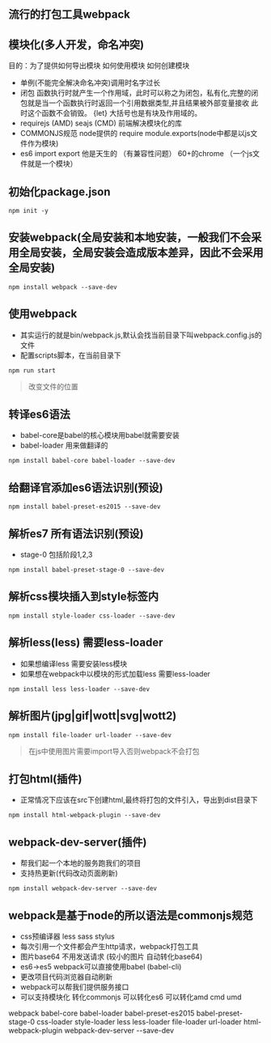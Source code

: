 ## 流行的打包工具webpack


## 模块化(多人开发，命名冲突)
目的：为了提供如何导出模块 如何使用模块 如何创建模块
- 单例(不能完全解决命名冲突)调用时名字过长
- 闭包 函数执行时就产生一个作用域，此时可以称之为闭包，私有化,完整的闭包就是当一个函数执行时返回一个引用数据类型,并且结果被外部变量接收 此时这个函数不会销毁。 {let} 大括号也是有块及作用域的。
- requirejs (AMD) seajs (CMD) 前端解决模块化的库
- COMMONJS规范 node提供的 require module.exports(node中都是以js文件作为模块)
- es6 import export 他是天生的 （有兼容性问题） 60+的chrome （一个js文件就是一个模块）

## 初始化package.json
```
npm init -y
```

## 安装webpack(全局安装和本地安装，一般我们不会采用全局安装，全局安装会造成版本差异，因此不会采用全局安装)
```
npm install webpack --save-dev
```

## 使用webpack
- 其实运行的就是bin/webpack.js,默认会找当前目录下叫webpack.config.js的文件
- 配置scripts脚本，在当前目录下
```
npm run start
```

> 改变文件的位置

## 转译es6语法
- babel-core是babel的核心模块用babel就需要安装
- babel-loader 用来做翻译的
```
npm install babel-core babel-loader --save-dev
```

## 给翻译官添加es6语法识别(预设)
```
npm install babel-preset-es2015 --save-dev
```

## 解析es7 所有语法识别(预设)
- stage-0 包括阶段1,2,3
```
npm install babel-preset-stage-0 --save-dev
```

## 解析css模块插入到style标签内
```
npm install style-loader css-loader --save-dev
```

## 解析less(less) 需要less-loader
- 如果想编译less 需要安装less模块
- 如果想在webpack中以模块的形式加载less 需要less-loader
```
npm install less less-loader --save-dev
```

## 解析图片(jpg|gif|wott|svg|wott2)
```
npm install file-loader url-loader --save-dev
```

> 在js中使用图片需要import导入否则webpack不会打包

## 打包html(插件)
- 正常情况下应该在src下创建html,最终将打包的文件引入，导出到dist目录下
```
npm install html-webpack-plugin --save-dev
```

## webpack-dev-server(插件)
- 帮我们起一个本地的服务跑我们的项目
- 支持热更新(代码改动页面刷新)
```
npm install webpack-dev-server --save-dev
```



## webpack是基于node的所以语法是commonjs规范
- css预编译器 less sass stylus
- 每次引用一个文件都会产生http请求，webpack打包工具
- 图片base64 不用发送请求 (较小的图片 自动转化base64)
- es6->es5 webpack可以直接使用babel (babel-cli)
- 更改项目代码浏览器自动刷新
- webpack可以帮我们提供服务接口
- 可以支持模块化 转化commonjs 可以转化es6 可以转化amd cmd umd



webpack babel-core babel-loader babel-preset-es2015
 babel-preset-stage-0
 css-loader style-loader
 less less-loader file-loader url-loader html-webpack-plugin webpack-dev-server --save-dev

 